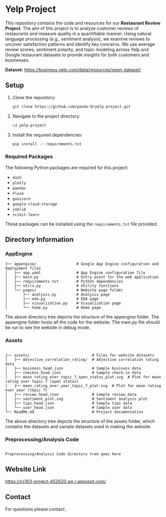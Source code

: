 # Yelp Project

This repository contains the code and resources for our **Restaurant Review Project**. The aim of this project is to analyze customer reviews of restaurants and measure quality in a quantifiable manner. Using natural language processing (e.g., sentiment analysis), we examine reviews to uncover satisfaction patterns and identify key concerns. We use average review scores, sentiment polarity, and topic modeling across Yelp and Google restaurant datasets to provide insights for both customers and businesses.

**Dataset:** https://business.yelp.com/data/resources/open-dataset/

## Setup
1. Clone the repository:
    ```bash
    git clone https://github.com/pandu-0/yelp-project.git
    ```
2. Navigate to the project directory:
    ```bash
    cd yelp-project
    ```
3. Install the required dependencies:
    ```bash
    pip install -r requirements.txt
    ```
### Required Packages

The following Python packages are required for this project:

- `dash`
- `plotly`
- `pandas`
- `Flask`
- `gunicorn`
- `google-cloud-storage`
- `joblib`
- `scikit-learn`

These packages can be installed using the `requirements.txt` file provided.


## Directory Information

### AppEngine
```
├── appengine/                  # Google App Engine configuration and deployment files
│   ├── app.yaml                # App Engine configuration file
│   ├── main.py                 # Entry point for the web application
│   ├── requirements.txt        # Python dependencies
│   ├── utils.py                # Utility functions
│   └── pages/                  # Website page folder
│       ├── analysis.py         # Analysis page
│       ├── eda.py              # EDA page
│       ├── visualization.py    # Visualization page
│       └── home.py             # Home page

```
The above directory tree depicts the structure of the appengine folder. The appengine folder hosts all the code for the website. The main.py file should be run to see the website in debug mode. 

### Assets
```

├── assets/                            # Files for website datasets
│   ├── Adjective_correlation_rating/  # Adjective correlation rating data
│   ├── business_head.json             # Sample business data
│   ├── checkin_head.json              # Sample check-in data
│   ├── mean_rating_over_topic_7_open_status_plot.svg  # Plot for mean rating over topic 7 (open status)
│   ├── mean_rating_over_year_topic_7_plot.svg  # Plot for mean rating over year (topic 7)
│   ├── review_head.json               # Sample review data
│   ├── sentiment_plot.svg             # Sentiment analysis plot
│   ├── tips_head.json                 # Sample tips data
│   └── user_head.json                 # Sample user data
└── ReadMe.md                          # Project documentation
```
The above directory tree depicts the structure of the assets folder, which contains the datasets and sample datasets used in making the website. 

### Preprocessing/Analysis Code
```

Preprocessing/Analysis Code directory tree goes here
```

## Website Link
https://cs163-project-452620.wn.r.appspot.com/

## Contact
For questions please contact  .